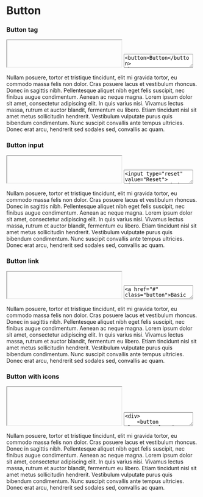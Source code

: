 # Button

### Button tag

<iframe class="code-preview" height="70px"></iframe>
<textarea class="code-editor" name="code">
<button>Button</button>
<button class="primary">Button Primary</button>
<!-- Rounded -->
<button class="rounded">Button Rounded</button>
<button class="primary rounded">Button Primary Rounded</button>
</textarea>

Nullam posuere, tortor et tristique tincidunt, elit mi gravida tortor, eu commodo massa felis non dolor. Cras posuere lacus et vestibulum rhoncus. Donec in sagittis nibh. Pellentesque aliquet nibh eget felis suscipit, nec finibus augue condimentum. Aenean ac neque magna. Lorem ipsum dolor sit amet, consectetur adipiscing elit. In quis varius nisi. Vivamus lectus massa, rutrum et auctor blandit, fermentum eu libero. Etiam tincidunt nisl sit amet metus sollicitudin hendrerit. Vestibulum vulputate purus quis bibendum condimentum. Nunc suscipit convallis ante tempus ultricies. Donec erat arcu, hendrerit sed sodales sed, convallis ac quam.

### Button input

<iframe class="code-preview" height="70px"></iframe>
<textarea class="code-editor" name="code">
<input type="reset" value="Reset">
<input type="submit" value="Submit">
</textarea>

Nullam posuere, tortor et tristique tincidunt, elit mi gravida tortor, eu commodo massa felis non dolor. Cras posuere lacus et vestibulum rhoncus. Donec in sagittis nibh. Pellentesque aliquet nibh eget felis suscipit, nec finibus augue condimentum. Aenean ac neque magna. Lorem ipsum dolor sit amet, consectetur adipiscing elit. In quis varius nisi. Vivamus lectus massa, rutrum et auctor blandit, fermentum eu libero. Etiam tincidunt nisl sit amet metus sollicitudin hendrerit. Vestibulum vulputate purus quis bibendum condimentum. Nunc suscipit convallis ante tempus ultricies. Donec erat arcu, hendrerit sed sodales sed, convallis ac quam.

### Button link

<iframe class="code-preview" height="70px"></iframe>
<textarea class="code-editor" name="code">
<a href="#" class="button">Basic Button</a>
<a href="#" class="button rounded">Basic Button Rounded</a>
<a href="#" class="button primary">Primary Button</a>
<a href="#" class="button primary rounded">Primary Button Rounded</a>
</textarea>

Nullam posuere, tortor et tristique tincidunt, elit mi gravida tortor, eu commodo massa felis non dolor. Cras posuere lacus et vestibulum rhoncus. Donec in sagittis nibh. Pellentesque aliquet nibh eget felis suscipit, nec finibus augue condimentum. Aenean ac neque magna. Lorem ipsum dolor sit amet, consectetur adipiscing elit. In quis varius nisi. Vivamus lectus massa, rutrum et auctor blandit, fermentum eu libero. Etiam tincidunt nisl sit amet metus sollicitudin hendrerit. Vestibulum vulputate purus quis bibendum condimentum. Nunc suscipit convallis ante tempus ultricies. Donec erat arcu, hendrerit sed sodales sed, convallis ac quam.


### Button with icons

<iframe class="code-preview" height="100px"></iframe>
<textarea class="code-editor" name="code">
<div>
	<button class="circle" data-tooltip="Add" data-tooltip-pos="down">
		<svg class="icon"><use xlink:href="assets/images/icons.svg#plus"></use></svg>
	</button>
	<button class="rounded" data-tooltip="Edit" data-tooltip-pos="down">
		<svg class="icon"><use xlink:href="assets/images/icons.svg#edit"></use></svg>
		Icon Button Rounded
	</button>
	<button data-tooltip="Home" data-tooltip-pos="down">
		<svg class="icon"><use xlink:href="assets/images/icons.svg#home"></use></svg>
	</button>
	<button data-tooltip="Delete" data-tooltip-pos="down">
		<svg class="icon"><use xlink:href="assets/images/icons.svg#delete"></use></svg>
	</button>
	<button data-tooltip="Search" data-tooltip-pos="down">
		<svg class="icon"><use xlink:href="assets/images/icons.svg#search"></use></svg>
	</button>
	<button data-tooltip="Menu" data-tooltip-pos="down">
		<svg class="icon"><use xlink:href="assets/images/icons.svg#menu"></use></svg>
	</button>
	<button data-tooltip="Settings" data-tooltip-pos="down">
		<svg class="icon"><use xlink:href="assets/images/icons.svg#settings"></use></svg>
	</button>
	<button data-tooltip="Contact" data-tooltip-pos="down">
		<svg class="icon"><use xlink:href="assets/images/icons.svg#email"></use></svg>
	</button>
</div>
</textarea>

Nullam posuere, tortor et tristique tincidunt, elit mi gravida tortor, eu commodo massa felis non dolor. Cras posuere lacus et vestibulum rhoncus. Donec in sagittis nibh. Pellentesque aliquet nibh eget felis suscipit, nec finibus augue condimentum. Aenean ac neque magna. Lorem ipsum dolor sit amet, consectetur adipiscing elit. In quis varius nisi. Vivamus lectus massa, rutrum et auctor blandit, fermentum eu libero. Etiam tincidunt nisl sit amet metus sollicitudin hendrerit. Vestibulum vulputate purus quis bibendum condimentum. Nunc suscipit convallis ante tempus ultricies. Donec erat arcu, hendrerit sed sodales sed, convallis ac quam.
